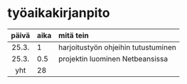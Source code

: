 # työaikakirjanpito

| päivä | aika | mitä tein  |
| :----:|:-----| :-----|
| 25.3. | 1    | harjoitustyön ohjeihin tutustuminen |
| 25.3. | 0.5  | projektin luominen Netbeansissa |
| yht   | 28   | | 